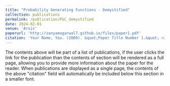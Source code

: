 ```yaml
---
title: "Probability Generating Functions - Demystified"
collection: publications
permalink: /publication/PGC_demystified
date: 2024-02-01
venue: 'Arxiv'
paperurl: 'http://sanyamagarwal7.github.io/files/paper1.pdf'
citation: 'Your Name, You. (2009). &quot;Paper Title Number 1.&quot; <i>Journal 1</i>. 1(1).'
---
```


The contents above will be part of a list of publications, if the user clicks the link for the publication than the contents of section will be rendered as a full page, allowing you to provide more information about the paper for the reader. When publications are displayed as a single page, the contents of the above "citation" field will automatically be included below this section in a smaller font.
